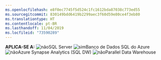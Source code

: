 ```yaml
---
ms.openlocfilehash: e8f0ec7745f5d524c1fc1612bda87038c773ed55
ms.sourcegitcommit: 830149bdd6419b2299aec3f60d59e80ce4f3eb80
ms.translationtype: HT
ms.contentlocale: pt-BR
ms.lasthandoff: 11/04/2019
ms.locfileid: "73590289"
---
```

<Token>**APLICA-SE A:** ![não](media/no.png)SQL Server ![sim](media/yes.png)Banco de Dados SQL do Azure ![não](media/no.png)Azure Synapse Analytics (SQL DW) ![não](media/no.png)Parallel Data Warehouse </Token>

